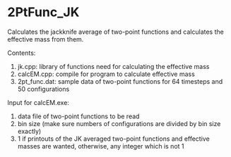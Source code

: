 # 2PtFunc_JK
Calculates the jackknife average of two-point functions and calculates the effective mass from them.

Contents:

1. jk.cpp: library of functions need for calculating the effective mass
2. calcEM.cpp: compile for program to calculate effective mass
3. 2pt_func.dat: sample data of two-point functions for 64 timesteps and 50 configurations

Input for calcEM.exe:

1. data file of two-point functions to be read                 
2. bin size (make sure numbers of configurations are divided by bin size exactly)    
3. 1 if printouts of the JK averaged two-point functions and effective masses are wanted, otherwise, any integer which is not 1
